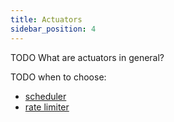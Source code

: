```yaml
---
title: Actuators
sidebar_position: 4
---
```


TODO What are actuators in general?

TODO when to choose:

- [scheduler](scheduler.md)
- [rate limiter](rate-limiter.md)
